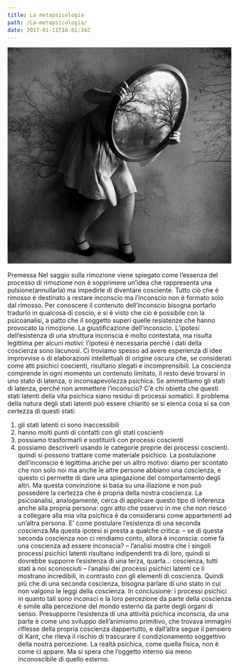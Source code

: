 ```yaml
---
title: La metapsicologia
path: /La-metapsicologia/
date: 2017-01-11T16:01:34Z
---
```

![alt text](metapsicologia.png)

Premessa
Nel saggio sulla rimozione viene spiegato come l’essenza del processo di rimozione non è sopprimere un’idea che rappresenta una pulsione(annullarla) ma impedirle di diventare cosciente. Tutto ciò che è rimosso è destinato a restare inconscio ma l’inconscio non è formato solo dal rimosso.
Per conoscere il contenuto dell’inconscio bisogna portarlo tradurlo in qualcosa di coscio, e si è visto che ciò è possibile con la psicoanalisi, a patto che il soggetto superi quelle resistenze che hanno provocato la rimozione.
La giustificazione dell’inconscio.
L’ipotesi dell’esistenza di una struttura inconscia è molto contestata, ma risulta legittima per alcuni motivi: l’ipotesi è necessaria perché i dati della coscienza sono lacunosi.
Ci troviamo spesso ad avere esperienza di idee improvvise o di elaborazioni intellettuali di origine oscura che, se considerati come atti psichici coscienti, risultano slegati e incomprensibili.
La coscienza comprende in ogni momento un contenuto limitato, il resto deve trovarsi in uno stato di latenza, o inconsapevolezza psichica. Se ammettiamo gli stati di latenza, perché non ammettere l’inconscio?
C’è chi obietta che questi stati latenti della vita psichica siano residui di processi somatici.
Il problema della natura degli stati latenti può essere chiarito se si elenca cosa si sa con certezza di questi stati:
1) gli stati latenti ci sono inaccessibili
2) hanno molti punti di contatti con gli stati coscienti
3) possiamo trasformarli e sostituirli con processi coscienti
4) possiamo descriverli usando le categorie proprie dei processi coscienti.
quindi si possono trattare come materiale psichico.
La postulazione dell’inconscio è legittima anche per un altro motivo:
diamo per scontato che non solo noi ma anche le altre persone abbiano una coscienza, e questo ci permette di dare una spiegazione del comportamento degli altri. Ma questa convinzione si basa su una illazione e non può possedere la certezza che è propria della nostra coscienza.
La psicoanalisi, analogamente, cerca di applicare questo tipo di inferenza anche alla propria persona: ogni atto che osservo in me che non riesco a collegare alla mia vita psichica è da considerarsi come appartenenti ad un’altra persona. E’ come postulare l’esistenza di una seconda coscienza.Ma questa ipotesi si presta a qualche critica:
– se di questa seconda coscienza non ci rendiamo conto, allora è inconscia: come fa una coscienza ad essere inconscia?
– l’analisi mostra che i singoli processi psichici latenti risultano indipendenti tra di loro, quindi si dovrebbe supporre l’esistenza di una terza, quarta… coscienza, tutti stati a noi sconosciuti
– l’analisi dei processi psichici latenti ce li mostrano incredibili, in contrasto con gli elementi di coscienza. Quindi più che di una seconda coscienza, bisogna parlare di uno stato in cui non valgono le leggi della coscienza.
In conclusione: i processi psichici in quanto tali sono inconsci e la loro percezione da parte della coscienza è simile alla percezione del mondo esterno da parte degli organi di senso.
Presupporre l’esistenza di una attività psichica inconscia, da una parte è come uno sviluppo dell’animismo primitivo, che trovava immagini riflesse della propria coscienza dappertutto, e dall’altra segue il pensiero di Kant, che rileva il rischio di trascurare il condizionamento soggettivo della nostra percezione.
La realtà psichica, come quella fisica, non è come ci appare. Ma si spera che l’oggetto interno sia meno inconoscibile di quello esterno.

